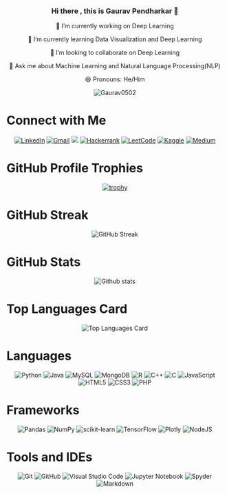 <div align="center">

### Hi there , this is Gaurav Pendharkar 👋
  
<!--
**Gaurav0502/Gaurav0502** is a ✨ _special_ ✨ repository because its `README.md` (this file) appears on your GitHub profile.

Here are some ideas to get you started:
🤔 I’m looking for help with ...
-->

🔭 I’m currently working on Deep Learning

🌱 I’m currently learning Data Visualization and Deep Learning

👯 I’m looking to collaborate on Deep Learning

💬 Ask me about Machine Learning and Natural Language Processing(NLP)

😄 Pronouns: He/Him

<img src="https://komarev.com/ghpvc/?username=Gaurav0502&label=Profile%20views&color=0e75b6&style=flat" alt="Gaurav0502" />
 
 </div>

# Connect with Me
<div align="center">

 <a href="https://www.linkedin.com/in/gaurav-pendharkar-4048431ba/">![LinkedIn](https://img.shields.io/badge/linkedin-%230077B5.svg?style=for-the-badge&logo=linkedin&logoColor=white)</a>
 <a href="mailto:mitugaurav15@gmail.com">![Gmail](https://img.shields.io/badge/Gmail-D14836?style=for-the-badge&logo=gmail&logoColor=white)</a>
 <img src="https://img.shields.io/badge/Discord-5865F2?style=for-the-badge&logo=discord&logoColor=white">
 <a href="https://www.hackerrank.com/mitugaurav15">![Hackerrank](https://img.shields.io/badge/-Hackerrank-2EC866?style=for-the-badge&logo=HackerRank&logoColor=white)</a>
 <a href="https://leetcode.com/Gaurav_Pendharkar/">![LeetCode](https://img.shields.io/badge/LeetCode-000000?style=for-the-badge&logo=LeetCode&logoColor=#d16c06)</a>
 <a href="https://www.kaggle.com/gauravpendharkar">![Kaggle](https://img.shields.io/badge/Kaggle-035a7d?style=for-the-badge&logo=kaggle&logoColor=white)</a>
 <a href="https://medium.com/@mitugaurav15">![Medium](https://img.shields.io/badge/Medium-12100E?style=for-the-badge&logo=medium&logoColor=white)</a>
  
</div>

# GitHub Profile Trophies
<div align="center">

[![trophy](https://github-profile-trophy.vercel.app/?username=Gaurav0502&column=4&margin-w=10&margin-h=10)](https://github.com/Gaurav0502/github-profile-trophy)

 </div>
 
# GitHub Streak
<div align="center">
  
![GitHub Streak](https://github-readme-streak-stats.herokuapp.com/?user=Gaurav0502)

</div>

# GitHub Stats
<div align="center">
  
![Github stats](https://github-readme-stats.vercel.app/api?username=Gaurav0502&theme=highcontrast&show_icons=true&count_private=true)

</div>

# Top Languages Card
<div align="center">
  
![Top Languages Card](https://github-readme-stats.vercel.app/api/top-langs/?username=Gaurav0502&layout=compact&langs_count=10)

</div>

# Languages
<div align="center">

![Python](https://img.shields.io/badge/python-3670A0?style=for-the-badge&logo=python&logoColor=ffdd54)
![Java](https://img.shields.io/badge/java-%23ED8B00.svg?style=for-the-badge&logo=java&logoColor=white)
![MySQL](https://img.shields.io/badge/mysql-%2300f.svg?style=for-the-badge&logo=mysql&logoColor=white)
![MongoDB](https://img.shields.io/badge/MongoDB-%234ea94b.svg?style=for-the-badge&logo=mongodb&logoColor=white)
![R](https://img.shields.io/badge/r-%23276DC3.svg?style=for-the-badge&logo=r&logoColor=white)
![C++](https://img.shields.io/badge/c++-%2300599C.svg?style=for-the-badge&logo=c%2B%2B&logoColor=white)
![C](https://img.shields.io/badge/c-%2300599C.svg?style=for-the-badge&logo=c&logoColor=white)
![JavaScript](https://img.shields.io/badge/javascript-%23323330.svg?style=for-the-badge&logo=javascript&logoColor=%23F7DF1E)
![HTML5](https://img.shields.io/badge/html5-%23E34F26.svg?style=for-the-badge&logo=html5&logoColor=white)
![CSS3](https://img.shields.io/badge/css3-%231572B6.svg?style=for-the-badge&logo=css3&logoColor=white)
![PHP](https://img.shields.io/badge/php-%23777BB4.svg?style=for-the-badge&logo=php&logoColor=white)

 </div>
 
# Frameworks
<div align="center">

![Pandas](https://img.shields.io/badge/pandas-%23150458.svg?style=for-the-badge&logo=pandas&logoColor=white)
![NumPy](https://img.shields.io/badge/numpy-%23013243.svg?style=for-the-badge&logo=numpy&logoColor=white)
![scikit-learn](https://img.shields.io/badge/scikit--learn-%23F7931E.svg?style=for-the-badge&logo=scikit-learn&logoColor=white)
![TensorFlow](https://img.shields.io/badge/TensorFlow-%23FF6F00.svg?style=for-the-badge&logo=TensorFlow&logoColor=white)
![Plotly](https://img.shields.io/badge/Plotly-%233F4F75.svg?style=for-the-badge&logo=plotly&logoColor=white)
![NodeJS](https://img.shields.io/badge/node.js-6DA55F?style=for-the-badge&logo=node.js&logoColor=white)

</div>

# Tools and IDEs
<div align="center">
     
![Git](https://img.shields.io/badge/git-%23F05033.svg?style=for-the-badge&logo=git&logoColor=white)
![GitHub](https://img.shields.io/badge/github-%23121011.svg?style=for-the-badge&logo=github&logoColor=white)
![Visual Studio Code](https://img.shields.io/badge/Visual%20Studio%20Code-0078d7.svg?style=for-the-badge&logo=visual-studio-code&logoColor=white)
![Jupyter Notebook](https://img.shields.io/badge/jupyter-%23FA0F00.svg?style=for-the-badge&logo=jupyter&logoColor=white)
![Spyder](https://img.shields.io/badge/Spyder-838485?style=for-the-badge&logo=spyder%20ide&logoColor=maroon)
![Markdown](https://img.shields.io/badge/markdown-%23000000.svg?style=for-the-badge&logo=markdown&logoColor=white)

</div>
